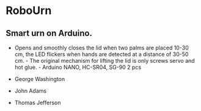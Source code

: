 # RoboUrn
## Smart urn on Arduino.
- Opens and smoothly closes the lid when two palms are placed 10-30 cm, the LED flickers when hands are detected at a distance of 30-50 cm. - The original mechanism for lifting the lid is only screws servo and hot glue. - Arduino NANO, HC-SR04, SG-90 2 pcs


- George Washington
* John Adams
+ Thomas Jefferson
